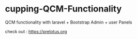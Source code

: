 # cupping-QCM-Functionality
QCM functionality with laravel + Bootstrap 
Admin + user Panels



check out : https://prelotus.org

